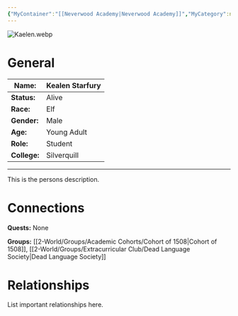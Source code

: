 ```yaml
---
{"MyContainer":"[[Neverwood Academy|Neverwood Academy]]","MyCategory":null,"image":"Kaelen.webp","tags":["Category/People"],"obsidianUIMode":"preview","aliases":null,"NoteStatus":"❓","char_status":"Alive","char_race":"Elf","char_gender":"Male","char_role":"Student","char_college":"Silverquill","char_items":null,"char_age":"Young Adult","parents":null,"children":null,"enemies":null,"allies":null,"siblings":null,"partner":null,"Connected_Quests":[],"Connected_Groups":["[[Cohort of 1508|Cohort of 1508]]","[[Dead Language Society|Dead Language Society]]"],"dg-publish":true,"dg-path":"World/People/Students/Kealen Starfury.md","permalink":"/world/people/students/kealen-starfury/","dgPassFrontmatter":true,"updated":"2025-10-03T14:37:50.000+01:00"}
---
```



![Kaelen.webp](/img/user/z_Assets/character_art/NPCs/Cohort%20of%201508%20(Us)/Kaelen.webp)
# General


| Name:        | Kealen Starfury |
| ------------ | --------------- |
| **Status:**  | Alive           |
| **Race:**    | Elf             |
| **Gender:**  | Male            |
| **Age:**     | Young Adult     |
| **Role:**    | Student         |
| **College:** | Silverquill     |


---

This is the persons description. 


# Connections


**Quests:** None 

**Groups:** [[2-World/Groups/Academic Cohorts/Cohort of 1508\|Cohort of 1508]], [[2-World/Groups/Extracurricular Club/Dead Language Society\|Dead Language Society]]


# Relationships

List important relationships here. 

